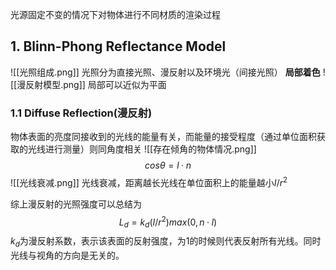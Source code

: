 光源固定不变的情况下对物体进行不同材质的渲染过程
## 1. Blinn-Phong Reflectance Model
![[光照组成.png]]
光照分为直接光照、漫反射以及环境光（间接光照）
**局部着色**
![[漫反射模型.png]]
局部可以近似为平面
### 1.1 Diffuse Reflection(漫反射)
物体表面的亮度同接收到的光线的能量有关，而能量的接受程度（通过单位面积获取的光线进行测量）则同角度相关
![[存在倾角的物体情况.png]]
$$cos\theta = l·n$$
![[光线衰减.png]]
光线衰减，距离越长光线在单位面积上的能量越小$I/r^2$

综上漫反射的光照强度可以总结为
$$L_d = k_d(I/r^2)max(0,n·l)$$
$k_d$为漫反射系数，表示该表面的反射强度，为1的时候则代表反射所有光线。同时光线与视角的方向是无关的。

